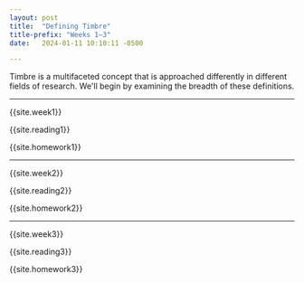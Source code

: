 ```yaml
---
layout: post
title:  "Defining Timbre"
title-prefix: "Weeks 1–3"
date:   2024-01-11 10:10:11 -0500

---
```


Timbre is a multifaceted concept that is approached differently in different fields of research. We'll begin by examining the breadth of these definitions.

-------

{{site.week1}}

{{site.reading1}}

{{site.homework1}}

-------

{{site.week2}}

{{site.reading2}}

{{site.homework2}}

-------

{{site.week3}}

{{site.reading3}}

{{site.homework3}}